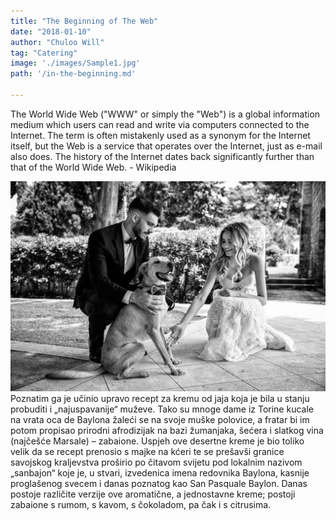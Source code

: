 ```yaml
---
title: "The Beginning of The Web"
date: "2018-01-10"
author: "Chuloo Will"
tag: "Catering"
image: './images/Sample1.jpg'
path: '/in-the-beginning.md'

---
```

The World Wide Web ("WWW" or simply the "Web") is a global information medium which users can read and write via computers connected to the Internet. The term is often mistakenly used as a synonym for the Internet itself, but the Web is a service that operates over the Internet, just as e-mail also does. The history of the Internet dates back significantly further than that of the World Wide Web. - Wikipedia



![WeddingPet](./images/Sample1.jpg)  
Poznatim ga je učinio upravo recept za kremu od jaja koja je bila u stanju probuditi i „najuspavanije“ muževe. 
Tako su mnoge dame iz Torine kucale na vrata oca de Baylona žaleći se na svoje muške polovice, a fratar bi im potom propisao prirodni afrodizijak na bazi žumanjaka, šećera i slatkog vina (najčešće Marsale) – zabaione. Uspjeh ove desertne kreme je bio toliko velik da se recept prenosio s majke na kćeri te se prešavši granice savojskog kraljevstva proširio po čitavom svijetu pod lokalnim nazivom „sanbajon“ koje je, u stvari, izvedenica imena redovnika Baylona, ​​kasnije proglašenog svecem i danas poznatog kao San Pasquale Baylon.
Danas postoje različite verzije ove aromatične, a jednostavne kreme; 
postoji zabaione s rumom, s kavom, s čokoladom, pa čak i s citrusima.